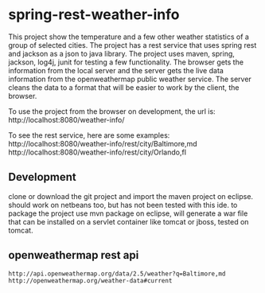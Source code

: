 spring-rest-weather-info
========================

This project show the temperature and a few other weather statistics of a group of selected cities.
The project has a rest service that uses spring rest and jackson as a json to java library.
The project uses maven, spring, jackson, log4j, junit for testing a few functionality.
The browser gets the information from the local server and the server gets the live data information 
from the openweathermap public weather service. The server cleans the data to a format that will
be easier to work by the client, the browser.

To use the project from the browser on development, the url is:
	http://localhost:8080/weather-info/

To see the rest service, here are some examples:
	http://localhost:8080/weather-info/rest/city/Baltimore,md
	http://localhost:8080/weather-info/rest/city/Orlando,fl

Development
-----------

clone or download the git project and import the maven project on eclipse.
should work on netbeans too, but has not been tested with this ide.
to package the project use mvn package on eclipse, will generate a war file that can be installed 
on a servlet container like tomcat or jboss, tested on tomcat.

openweathermap rest api
-----------------------

	http://api.openweathermap.org/data/2.5/weather?q=Baltimore,md
	http://openweathermap.org/weather-data#current
